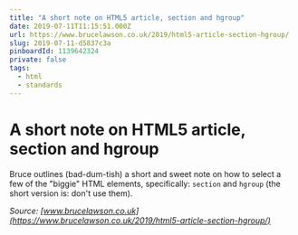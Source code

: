 ```yaml
---
title: "A short note on HTML5 article, section and hgroup"
date: 2019-07-11T11:15:51.000Z
url: https://www.brucelawson.co.uk/2019/html5-article-section-hgroup/
slug: 2019-07-11-d5837c3a
pinboardId: 1139642324
private: false
tags:
  - html
  - standards
---
```


# A short note on HTML5 article, section and hgroup

Bruce outlines (bad-dum-tish) a short and sweet note on how to select a few of the "biggie" HTML elements, specifically: `section` and `hgroup` (the short version is: don't use them).

_Source: [www.brucelawson.co.uk](https://www.brucelawson.co.uk/2019/html5-article-section-hgroup/)_
